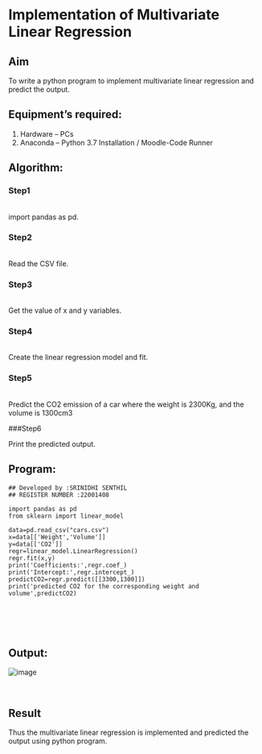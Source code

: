 # Implementation of Multivariate Linear Regression
## Aim
To write a python program to implement multivariate linear regression and predict the output.
## Equipment’s required:
1.	Hardware – PCs
2.	Anaconda – Python 3.7 Installation / Moodle-Code Runner
## Algorithm:
### Step1
<br>import pandas as pd.

### Step2
<br>Read the CSV file.

### Step3
<br>Get the value of x and y variables.

### Step4
<br>Create the linear regression model and fit.

### Step5
<br>Predict the CO2 emission of a car where the weight is 2300Kg, and the volume is 1300cm3

###Step6

Print the predicted output.

## Program:
```
## Developed by :SRINIDHI SENTHIL
## REGISTER NUMBER :22001408

import pandas as pd
from sklearn import linear_model

data=pd.read_csv("cars.csv")
x=data[['Weight','Volume']]
y=data[['CO2']]
regr=linear_model.LinearRegression()
regr.fit(x,y)
print('Coefficients:',regr.coef_)
print('Intercept:',regr.intercept_)
predictCO2=regr.predict([[3300,1300]])
print('predicted CO2 for the corresponding weight and volume',predictCO2)






```
## Output:

![image](https://user-images.githubusercontent.com/121373170/214829652-63466c55-d040-413d-9e96-13cd17ae48c1.png)

<br>

## Result
Thus the multivariate linear regression is implemented and predicted the output using python program.
